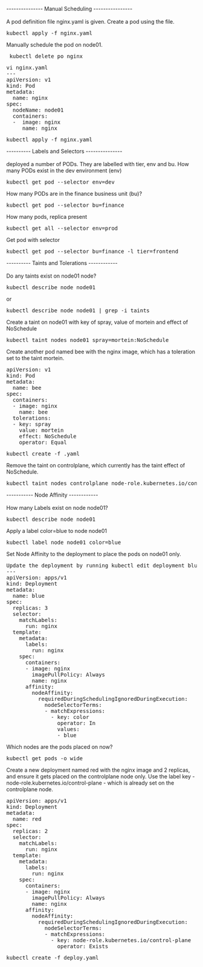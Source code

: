 --------------- Manual Scheduling ----------------<br>
<br>
A pod definition file nginx.yaml is given. Create a pod using the file.
<pre>kubectl apply -f nginx.yaml</pre>

Manually schedule the pod on node01.
<pre> kubectl delete po nginx</pre>

<pre>
vi nginx.yaml
---
apiVersion: v1
kind: Pod
metadata:
  name: nginx
spec:
  nodeName: node01
  containers:
  -  image: nginx
     name: nginx
</pre>
<pre>kubectl apply -f nginx.yaml</pre>

---------- Labels and Selectors ---------------<br>
<br>
deployed a number of PODs. They are labelled with tier, env and bu. How many PODs exist in the dev environment (env)
<pre>kubectl get pod --selector env=dev</pre>

How many PODs are in the finance business unit (bu)?
<pre>kubectl get pod --selector bu=finance</pre>

How many pods, replica present
<pre>kubectl get all --selector env=prod</pre>

Get pod with selector
<pre>kubectl get pod --selector bu=finance -l tier=frontend</pre>

---------- Taints and Tolerations ------------<br>
<br>
Do any taints exist on node01 node?
<pre>kubectl describe node node01</pre>
or
<pre>kubectl describe node node01 | grep -i taints</pre>

Create a taint on node01 with key of spray, value of mortein and effect of NoSchedule
<pre>kubectl taint nodes node01 spray=mortein:NoSchedule</pre>

Create another pod named bee with the nginx image, which has a toleration set to the taint mortein.
<pre>
apiVersion: v1
kind: Pod
metadata:
  name: bee
spec:
  containers:
  - image: nginx
    name: bee
  tolerations:
  - key: spray
    value: mortein
    effect: NoSchedule
    operator: Equal
</pre>
<pre>kubectl create -f <FILE-NAME>.yaml </pre>

Remove the taint on controlplane, which currently has the taint effect of NoSchedule.
<pre>kubectl taint nodes controlplane node-role.kubernetes.io/control-plane:NoSchedule-</pre>

----------- Node Affinity ------------<br>
<br>
How many Labels exist on node node01?
<pre>kubectl describe node node01</pre>

Apply a label color=blue to node node01
<pre>kubectl label node node01 color=blue</pre>

Set Node Affinity to the deployment to place the pods on node01 only.
<pre>Update the deployment by running kubectl edit deployment blue and add the nodeaffinity section as follows:
---
apiVersion: apps/v1
kind: Deployment
metadata:
  name: blue
spec:
  replicas: 3
  selector:
    matchLabels:
      run: nginx
  template:
    metadata:
      labels:
        run: nginx
    spec:
      containers:
      - image: nginx
        imagePullPolicy: Always
        name: nginx
      affinity:
        nodeAffinity:
          requiredDuringSchedulingIgnoredDuringExecution:
            nodeSelectorTerms:
            - matchExpressions:
              - key: color
                operator: In
                values:
                - blue
</pre>

Which nodes are the pods placed on now?
<pre>kubectl get pods -o wide</pre>

Create a new deployment named red with the nginx image and 2 replicas, and ensure it gets placed on the controlplane node only.
Use the label key - node-role.kubernetes.io/control-plane - which is already set on the controlplane node.
<pre>
apiVersion: apps/v1
kind: Deployment
metadata:
  name: red
spec:
  replicas: 2
  selector:
    matchLabels:
      run: nginx
  template:
    metadata:
      labels:
        run: nginx
    spec:
      containers:
      - image: nginx
        imagePullPolicy: Always
        name: nginx
      affinity:
        nodeAffinity:
          requiredDuringSchedulingIgnoredDuringExecution:
            nodeSelectorTerms:
            - matchExpressions:
              - key: node-role.kubernetes.io/control-plane
                operator: Exists
</pre>

<pre>kubectl create -f deploy.yaml</pre>

